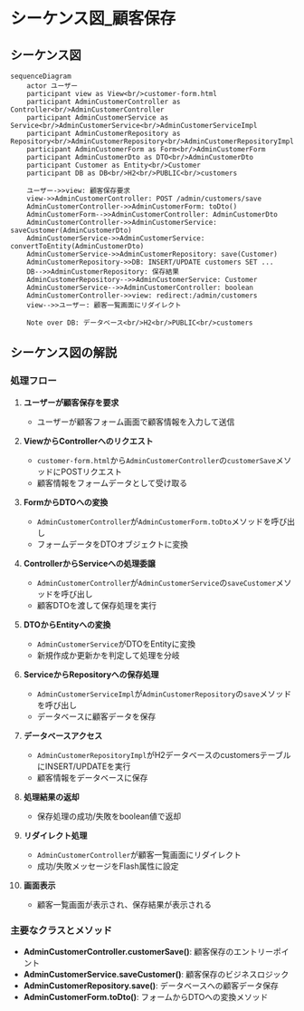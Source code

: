 # シーケンス図_顧客保存

## シーケンス図

```mermaid
sequenceDiagram
    actor ユーザー
    participant view as View<br/>customer-form.html
    participant AdminCustomerController as Controller<br/>AdminCustomerController
    participant AdminCustomerService as Service<br/>AdminCustomerService<br/>AdminCustomerServiceImpl
    participant AdminCustomerRepository as Repository<br/>AdminCustomerRepository<br/>AdminCustomerRepositoryImpl
    participant AdminCustomerForm as Form<br/>AdminCustomerForm
    participant AdminCustomerDto as DTO<br/>AdminCustomerDto
    participant Customer as Entity<br/>Customer
    participant DB as DB<br/>H2<br/>PUBLIC<br/>customers

    ユーザー->>view: 顧客保存要求
    view->>AdminCustomerController: POST /admin/customers/save
    AdminCustomerController->>AdminCustomerForm: toDto()
    AdminCustomerForm-->>AdminCustomerController: AdminCustomerDto
    AdminCustomerController->>AdminCustomerService: saveCustomer(AdminCustomerDto)
    AdminCustomerService->>AdminCustomerService: convertToEntity(AdminCustomerDto)
    AdminCustomerService->>AdminCustomerRepository: save(Customer)
    AdminCustomerRepository->>DB: INSERT/UPDATE customers SET ...
    DB-->>AdminCustomerRepository: 保存結果
    AdminCustomerRepository-->>AdminCustomerService: Customer
    AdminCustomerService-->>AdminCustomerController: boolean
    AdminCustomerController->>view: redirect:/admin/customers
    view-->>ユーザー: 顧客一覧画面にリダイレクト

    Note over DB: データベース<br/>H2<br/>PUBLIC<br/>customers
```

## シーケンス図の解説

### 処理フロー
1. **ユーザーが顧客保存を要求**
   - ユーザーが顧客フォーム画面で顧客情報を入力して送信

2. **ViewからControllerへのリクエスト**
   - `customer-form.html`から`AdminCustomerController`の`customerSave`メソッドにPOSTリクエスト
   - 顧客情報をフォームデータとして受け取る

3. **FormからDTOへの変換**
   - `AdminCustomerController`が`AdminCustomerForm.toDto`メソッドを呼び出し
   - フォームデータをDTOオブジェクトに変換

4. **ControllerからServiceへの処理委譲**
   - `AdminCustomerController`が`AdminCustomerService`の`saveCustomer`メソッドを呼び出し
   - 顧客DTOを渡して保存処理を実行

5. **DTOからEntityへの変換**
   - `AdminCustomerService`がDTOをEntityに変換
   - 新規作成か更新かを判定して処理を分岐

6. **ServiceからRepositoryへの保存処理**
   - `AdminCustomerServiceImpl`が`AdminCustomerRepository`の`save`メソッドを呼び出し
   - データベースに顧客データを保存

7. **データベースアクセス**
   - `AdminCustomerRepositoryImpl`がH2データベースのcustomersテーブルにINSERT/UPDATEを実行
   - 顧客情報をデータベースに保存

8. **処理結果の返却**
   - 保存処理の成功/失敗をboolean値で返却

9. **リダイレクト処理**
   - `AdminCustomerController`が顧客一覧画面にリダイレクト
   - 成功/失敗メッセージをFlash属性に設定

10. **画面表示**
    - 顧客一覧画面が表示され、保存結果が表示される

### 主要なクラスとメソッド
- **AdminCustomerController.customerSave()**: 顧客保存のエントリーポイント
- **AdminCustomerService.saveCustomer()**: 顧客保存のビジネスロジック
- **AdminCustomerRepository.save()**: データベースへの顧客データ保存
- **AdminCustomerForm.toDto()**: フォームからDTOへの変換メソッド 